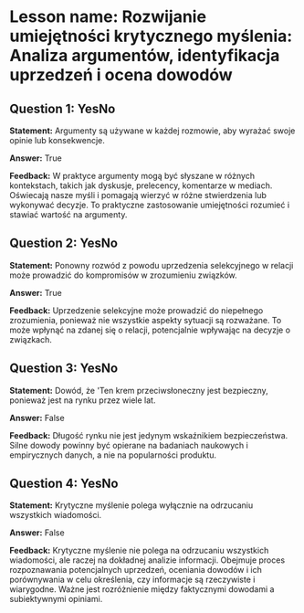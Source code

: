 # Lesson name: Rozwijanie umiejętności krytycznego myślenia: Analiza argumentów, identyfikacja uprzedzeń i ocena dowodów

## Question 1: YesNo

**Statement:** Argumenty są używane w każdej rozmowie, aby wyrażać swoje opinie lub konsekwencje.

**Answer:** True

**Feedback:**
W praktyce argumenty mogą być słyszane w różnych kontekstach, takich jak dyskusje, prelecency, komentarze w mediach. Oświecają nasze myśli i pomagają wierzyć w różne stwierdzenia lub wykonywać decyzje. To praktyczne zastosowanie umiejętności rozumieć i stawiać wartość na argumenty.


## Question 2: YesNo

**Statement:** Ponowny rozwód z powodu uprzedzenia selekcyjnego w relacji może prowadzić do kompromisów w zrozumieniu związków.

**Answer:** True

**Feedback:**
Uprzedzenie selekcyjne może prowadzić do niepełnego zrozumienia, ponieważ nie wszystkie aspekty sytuacji są rozważane. To może wpłynąć na zdanej się o relacji, potencjalnie wpływając na decyzje o związkach.


## Question 3: YesNo

**Statement:** Dowód, że 'Ten krem przeciwsłoneczny jest bezpieczny, ponieważ jest na rynku przez wiele lat.

**Answer:** False

**Feedback:**
Długość rynku nie jest jedynym wskaźnikiem bezpieczeństwa. Silne dowody powinny być opierane na badaniach naukowych i empirycznych danych, a nie na popularności produktu.


## Question 4: YesNo

**Statement:** Krytyczne myślenie polega wyłącznie na odrzucaniu wszystkich wiadomości.

**Answer:** False

**Feedback:**
Krytyczne myślenie nie polega na odrzucaniu wszystkich wiadomości, ale raczej na dokładnej analizie informacji. Obejmuje proces rozpoznawania potencjalnych uprzedzeń, oceniania dowodów i ich porównywania w celu określenia, czy informacje są rzeczywiste i wiarygodne. Ważne jest rozróżnienie między faktycznymi dowodami a subiektywnymi opiniami.

